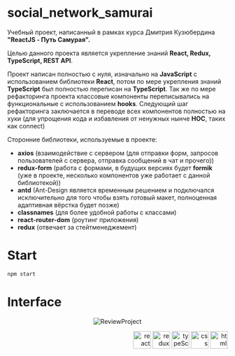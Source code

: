 # social_network_samurai


Учебный проект, написанный в рамках курса Дмитрия Кузюбердина **"ReactJS - Путь Самурая".**

Целью данного проекта является укрепление знаний **React, Redux, TypeScript, REST API**.

Проект написан полностью с нуля, изначально на **JavaScript** с использованием библиотеки **React**, потом по мере укрепления знаний **TypeScript** был полностью переписан на **TypeScript**. Так же по мере рефакторинга проекта классовые компоненты переписывались на функциональные с использованием **hooks**.
Следующий шаг рефакторинга заключается в переводе всех компонентов полностью на хуки (для упрощения кода и избавления от ненужных нынче **HOC**, таких как connect)

Сторонние библиотеки, используемые в проекте:
  - **axios** (взаимодействие с сервером (для отправки форм, запросов пользователей с сервера, отправка сообщений в чат и прочего))
  - **redux-form** (работа с формами, в будущих версиях будет **formik** (уже в проекте, несколько компонентов уже работает с данной библиотекой))
  - **antd** (Ant-Design является временным решением и подключался исключительно для того чтобы взять готовый макет, полноценная адаптивная вёрстка будет позже)
  - **classnames** (для более удобной работы с классами)
  - **react-router-dom** (роутинг приложения)
  - **redux** (отвечает за стейтменеджемент)

# Start
```bash
npm start
```
# Interface
<p align="center"><img src="https://i.ibb.co/1J2QqcT/preview-project.gif" alt="ReviewProject" border="0"></p>

<div align="right">
  <img src="https://i.ibb.co/XLPJSyM/react-icon.png" alt="react" height="40px"/>
  <img src="https://i.ibb.co/PrCNpDg/redux-icon.png" alt="redux" height="40px"/>
  <img src="https://i.ibb.co/5n6NZh2/typescript-icon.png" alt="typeScript" height="40px"/>
  <img src="https://i.ibb.co/72YpBjg/icons8-css-60.png" alt="css" height="40px"/>
  <img src="https://i.ibb.co/R6XVMZt/html-icon.png" alt="html" height="40px"/>
</div>
